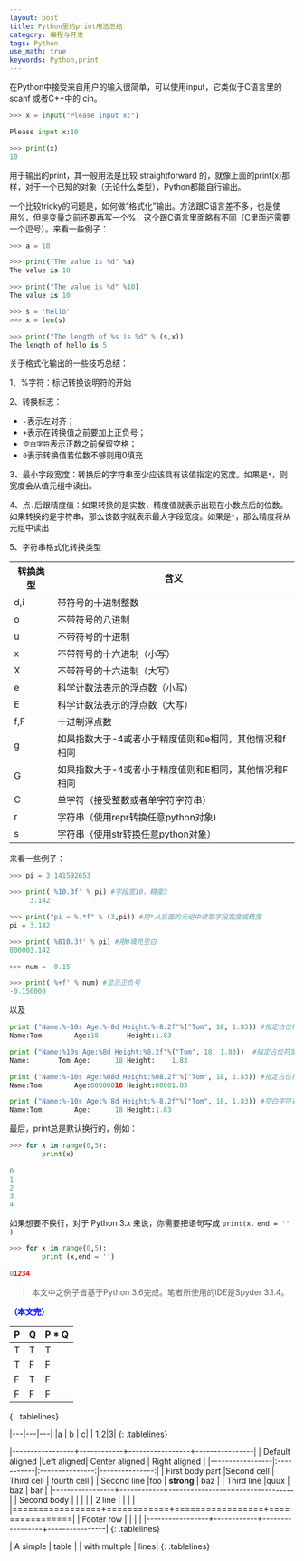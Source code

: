 ```yaml
---
layout: post
title: Python里的print用法总结
category: 编程与开发
tags: Python
use_math: true
keywords: Python,print
---
```


在Python中接受来自用户的输入很简单，可以使用input，它类似于C语言里的 scanf 或者C++中的 cin。

```python
>>> x = input("Please input x:")

Please input x:10

>>> print(x)
10
```

用于输出的print，其一般用法是比较 straightforward 的，就像上面的print(x)那样，对于一个已知的对象（无论什么类型），Python都能自行输出。

一个比较tricky的问题是，如何做“格式化”输出。方法跟C语言差不多，也是使用%，但是变量之前还要再写一个%，这个跟C语言里面略有不同（C里面还需要一个逗号）。来看一些例子：

```python
>>> a = 10

>>> print("The value is %d" %a)
The value is 10

>>> print("The value is %d" %10)
The value is 10

>>> s = 'hello'
>>> x = len(s)

>>> print("The length of %s is %d" % (s,x))
The length of hello is 5
```

关于格式化输出的一些技巧总结：


1、%字符：标记转换说明符的开始

2、转换标志：<br>

- `-`表示左对齐；
- `+`表示在转换值之前要加上正负号；
- `空白字符`表示正数之前保留空格；
- `0`表示转换值若位数不够则用0填充

3、最小字段宽度：转换后的字符串至少应该具有该值指定的宽度。如果是`*`，则宽度会从值元组中读出。

4、点`.`后跟精度值：如果转换的是实数，精度值就表示出现在小数点后的位数。如果转换的是字符串，那么该数字就表示最大字段宽度。如果是`*`，那么精度将从元组中读出

5、字符串格式化转换类型

| 转换类型      |含义          | 
| -------------|-------------| 
| d,i          |带符号的十进制整数 |
| o            |不带符号的八进制 |
| u            |不带符号的十进制 |
| x            |不带符号的十六进制（小写） |
| X            |不带符号的十六进制（大写） |
| e            |科学计数法表示的浮点数（小写） |
| E            |科学计数法表示的浮点数（大写） |
| f,F          |十进制浮点数 |
| g            |如果指数大于-4或者小于精度值则和e相同，其他情况和f相同 |
| G            |如果指数大于-4或者小于精度值则和E相同，其他情况和F相同 |
| C            |单字符（接受整数或者单字符字符串） |
| r            |字符串（使用repr转换任意python对象) |
| s            |字符串（使用str转换任意python对象） |

来看一些例子：

```python
>>> pi = 3.141592653

>>> print('%10.3f' % pi) #字段宽10，精度3
     3.142

>>> print("pi = %.*f" % (3,pi)) #用*从后面的元组中读取字段宽度或精度
pi = 3.142

>>> print('%010.3f' % pi) #用0填充空白
000003.142

>>> num = -0.15

>>> print('%+f' % num) #显示正负号
-0.150000 
```

以及

```python
print ("Name:%-10s Age:%-8d Height:%-8.2f"%("Tom", 18, 1.83)) #指定占位符宽度（左对齐）
Name:Tom        Age:18       Height:1.83    

print ("Name:%10s Age:%8d Height:%8.2f"%("Tom", 18, 1.83))  #指定占位符宽度
Name:       Tom Age:      18 Height:    1.83

print ("Name:%-10s Age:%08d Height:%08.2f"%("Tom", 18, 1.83)) #指定占位符（用0当占位符）
Name:Tom        Age:00000018 Height:00001.83

print ("Name:%-10s Age:% 8d Height:%-8.2f"%("Tom", 18, 1.83)) #空白字符表示正数之前保留空格
Name:Tom        Age:      18 Height:1.83
```

最后，print总是默认换行的，例如：

```python
>>> for x in range(0,5):
        print(x)
    
0
1
2
3
4
```

如果想要不换行，对于 Python 3.x 来说，你需要把语句写成 `print(x，end = '' )`

```python
>>> for x in range(0,5):
        print (x,end = '')
    
01234
```

> 本文中之例子皆基于Python 3.6完成。笔者所使用的IDE是Spyder 3.1.4。

<span style="color:blue">**（本文完）**</span>

<style>
.tablelines table, .tablelines td, .tablelines th {
        border: 1px solid black;
        }
</style>

| P | Q | P * Q |
| - | - | - |
| T | T | T |
| T | F | F |
| F | T | F |
| F | F | F |
{: .tablelines}

|---|---|---|
|a  | b | c|
| 1|2|3|
{: .tablelines}

|-----------------+------------+-----------------+----------------|
| Default aligned |Left aligned| Center aligned  | Right aligned  |
|-----------------|:-----------|:---------------:|---------------:|
| First body part |Second cell | Third cell      | fourth cell    |
| Second line     |foo         | **strong**      | baz            |
| Third line      |quux        | baz             | bar            |
|-----------------+------------+-----------------+----------------|
| Second body     |            |                 |                |
| 2 line          |            |                 |                |
|=================+============+=================+================|
| Footer row      |            |                 |                |
|-----------------+------------+-----------------+----------------|
{: .tablelines}

| A simple | table |
| with multiple | lines|
{: .tablelines}


